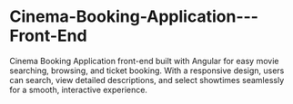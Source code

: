 # Cinema-Booking-Application---Front-End
Cinema Booking Application front-end built with Angular for easy movie searching, browsing, and ticket booking. With a responsive design, users can search, view detailed descriptions, and select showtimes seamlessly for a smooth, interactive experience.
